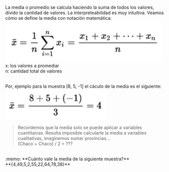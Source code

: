 La media o promedio se calcula haciendo la suma de todos los valores, divido la cantidad de valores. La interpreteabilidad es muy intuitiva. Veamos cómo se define la media con notación matemática:<br>
<img src="https://raw.githubusercontent.com/dh-mumuki/mumuki-guia-text-estadistica-1-estadistica-descriptiva/master/assets/media_1541002149598.png" alt="Media" width="auto" height="auto">
<br>
x: los valores a promediar<br>
n: cantidad total de valores

<br>
Por, ejemplo para la muestra [8, 5, -1] el cáculo de la media es el siguiente:<br>
<img src="https://raw.githubusercontent.com/dh-mumuki/mumuki-guia-text-estadistica-1-estadistica-descriptiva/master/assets/media_ejemplo_1541002469397.png" alt="media_ejemplo" width="auto" height="auto" display="block" margin-left="auto" margin-right="auto">
<br>

> Recordemos que la media solo se puede aplicar a variables cuantitaivas. Resulta imposible calcularle la media a variables cualitativas, imaginemos sumar provincias...
<br>(Chaco + Chaco) / 2 = ???

<br>
:memo: **Cuánto vale la media de la siguiente muestra?**<br>
**{4,49,5,2,55,22,64,78,38}**